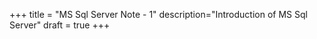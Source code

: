+++
title = "MS Sql Server Note - 1"
description="Introduction of MS Sql Server"
draft = true
+++


